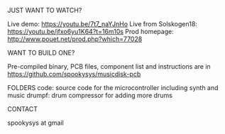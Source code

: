 JUST WANT TO WATCH?

Live demo: https://youtu.be/7t7_naYJnHo
Live from Solskogen18: https://youtu.be/jfxo6yu1K64?t=16m10s
Prod homepage: http://www.pouet.net/prod.php?which=77028

WANT TO BUILD ONE?

Pre-compiled binary, PCB files, component list and instructions are in https://github.com/spookysys/musicdisk-pcb


FOLDERS
code: source code for the microcontroller including synth and music
drumpf: drum compressor for adding more drums


CONTACT

spookysys at gmail
